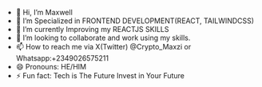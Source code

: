- 👋 Hi, I’m Maxwell
- 👀 I’m Specialized in FRONTEND DEVELOPMENT(REACT, TAILWINDCSS)
- 🌱 I’m currently Improving my REACTJS SKILLS
- 💞️ I’m looking to collaborate and work using my skills.
- 📫 How to reach me via X(Twitter) @Crypto_Maxzi or Whatsapp:+2349026575211
- 😄 Pronouns: HE/HIM
- ⚡ Fun fact: Tech is The Future Invest in Your Future

<!---
Maxzi3/Maxzi3 is a ✨ special ✨ repository because its `README.md` (this file) appears on your GitHub profile.
You can click the Preview link to take a look at your changes.
--->
